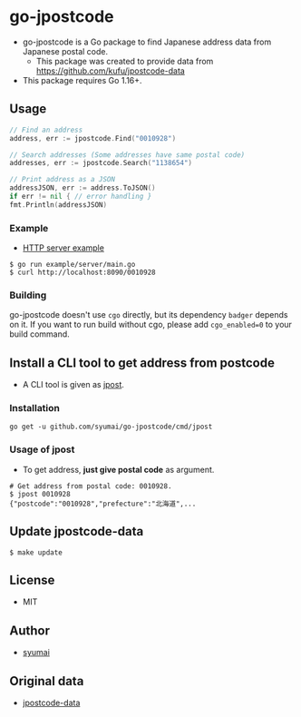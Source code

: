 # go-jpostcode

* go-jpostcode is a Go package to find Japanese address data from Japanese postal code.
  - This package was created to provide data from https://github.com/kufu/jpostcode-data
* This package requires Go 1.16+.

## Usage

```go
// Find an address
address, err := jpostcode.Find("0010928")

// Search addresses (Some addresses have same postal code)
addresses, err := jpostcode.Search("1138654")

// Print address as a JSON
addressJSON, err := address.ToJSON()
if err != nil { // error handling }
fmt.Println(addressJSON)
```

### Example

* [HTTP server example](https://github.com/syumai/go-jpostcode/blob/master/example/server/main.go)

```console
$ go run example/server/main.go
$ curl http://localhost:8090/0010928
```

### Building

go-jpostcode doesn't use `cgo` directly, but its dependency `badger` depends on it. If you want to run build without cgo, please add `cgo_enabled=0` to your build command.

## Install a CLI tool to get address from postcode

* A CLI tool is given as [jpost](https://github.com/syumai/go-jpostcode/blob/master/cmd/jpost).

### Installation

```
go get -u github.com/syumai/go-jpostcode/cmd/jpost
```

### Usage of jpost

* To get address, **just give postal code** as argument.

```
# Get address from postal code: 0010928.
$ jpost 0010928
{"postcode":"0010928","prefecture":"北海道",...
```

## Update jpostcode-data

```console
$ make update
```

## License

* MIT

## Author

* [syumai](https://github.com/syumai)

## Original data

* [jpostcode-data](https://github.com/kufu/jpostcode-data)
